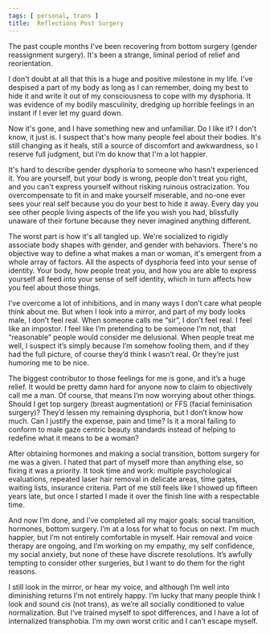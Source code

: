 ```yaml
---
tags: [ personal, trans ]
title:  Reflections Post Surgery
---
```

The past couple months I've been recovering from bottom surgery (gender
reassignment surgery). It's been a strange, liminal period of relief and
reorientation.

I don't doubt at all that this is a huge and positive milestone in my
life. I've despised a part of my body as long as I can remember, doing
my best to hide it and write it out of my consciousness to cope with my
dysphoria. It was evidence of my bodily masculinity, dredging up horrible
feelings in an instant if I ever let my guard down.

Now it's gone, and I have something new and unfamiliar. Do I like it?
I don't know, it just is. I suspect that's how many people feel about
their bodies. It's still changing as it heals, still a source of discomfort
and awkwardness, so I reserve full judgment, but I’m do know that I'm a
lot happier.

It's hard to describe gender dysphoria to someone who hasn't experienced 
it. You are yourself, but your body is wrong, people don't treat you
right, and you can't express yourself without risking ruinous ostracization.
You overcompensate to fit in and make yourself miserable, and no-one ever
sees your real self because you do your best to hide it away. Every day
you see other people living aspects of the life you wish you had,
blissfully unaware of their fortune because they never imagined anything
different.

The worst part is how it's all tangled up. We're socialized to rigidly
associate body shapes with gender, and gender with behaviors. There's
no objective way to define a what makes a man or woman, it's emergent
from a whole array of factors. All the aspects of dysphoria feed into
your sense of identity. Your body, how people treat you, and how you are
able to express yourself all feed into your sense of self identity, which
in turn affects how you feel about those things.

I’ve overcome a lot of inhibitions, and in many ways I don’t care what
people think about me. But when I look into a mirror, and part of my
body looks male, I don’t feel real. When someone calls me “sir”, I
don’t feel real. I feel like an impostor. I feel like I’m pretending
to be someone I’m not, that “reasonable” people would consider me 
delusional. When people treat me well, I suspect it’s simply because I’m
somehow fooling them, and if they had the full picture, of course they’d
think I wasn’t real. Or they’re just humoring me to be nice.

The biggest contributor to those feelings for me is gone, and it’s a huge
relief. It would be pretty damn hard for anyone now to claim to
objectively call me a man. Of course, that means I’m now worrying about
other things. Should I get top surgery (breast augmentation) or FFS
(facial feminisation surgery)? They’d lessen my remaining dysphoria,
but I don’t know how much. Can I justify the expense, pain and time?
Is it a moral failing to conform to male gaze centric beauty standards
instead of helping to redefine what it means to be a woman?

After obtaining hormones and making a social transition, bottom surgery
for me was a given. I hated that part of myself more than anything else,
so fixing it was a priority. It took time and work: multiple
psychological evaluations, repeated laser hair removal in delicate
areas, time gates, waiting lists, insurance criteria. Part of me still
feels like I showed up fifteen years late, but once I started I made
it over the finish line with a respectable time.

And now I’m done, and I’ve completed all my major goals: social
transition, hormones, bottom surgery. I’m at a loss for what to focus
on next. I’m much happier, but I’m not entirely comfortable in myself.
Hair removal and voice therapy are ongoing, and I’m working on my
empathy, my self confidence, my social anxiety, but none of these
have discrete resolutions. It’s awfully tempting to consider other
surgeries, but I want to do them for the right reasons.

I still look in the mirror, or hear my voice, and although I’m well
into diminishing returns I’m not  entirely happy. I’m lucky that many
people think I look and sound cis (not trans), as we’re all socially
conditioned to value normalization. But I‘ve trained myself to spot
differences, and I have a lot of internalized transphobia. I’m my
own worst critic and I can’t escape myself.
